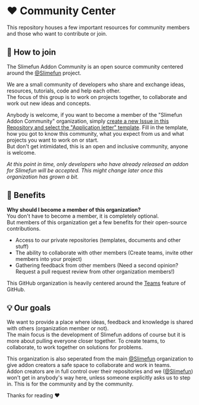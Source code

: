 # :heart: Community Center
This repository houses a few important resources for community members and those who want to contribute or join.

## :handshake: How to join
The Slimefun Addon Community is an open source community centered around the [@Slimefun](https://github.com/Slimefun/) project.

We are a small community of developers who share and exchange ideas, resources, tutorials, code and help each other.<br>
The focus of this group is to work on projects together, to collaborate and work out new ideas and concepts.

Anybody is welcome, if you want to become a member of the "Slimefun Addon Community" organization, simply [create a new Issue in this Repository and select the "Application letter" template](https://github.com/Slimefun-Addon-Community/Community-Center/issues/new/choose).
Fill in the template, how you got to know this community, what you expect from us and what projects you want to work on or start.<br>
But don't get intimidated, this is an open and inclusive community, anyone is welcome.

*At this point in time, only developers who have already released an addon for Slimefun will be accepted. This might change later once this organization has grown a bit.*

## :open_book: Benefits
**Why should I become a member of this organization?**<br>
You don't have to become a member, it is completely optional.<br>
But members of this organization get a few benefits for their open-source contributions.
* Access to our private repositories (templates, documents and other stuff)
* The ability to collaborate with other members (Create teams, invite other members into your project)
* Gathering feedback from other members (Need a second opinion? Request a pull request review from other organization members!)

This GitHub organization is heavily centered around the [Teams](https://docs.github.com/en/free-pro-team@latest/github/setting-up-and-managing-organizations-and-teams/about-teams) feature of GitHub.

## :bulb: Our goals
We want to provide a place where ideas, feedback and knowledge is shared with others (organization member or not).<br>
The main focus is the development of Slimefun addons of course but it is more about pulling everyone closer together. To create teams, to collaborate, to work together on solutions for problems.

This organization is also seperated from the main [@Slimefun](https://github.com/Slimefun/) organization to give addon creators a safe space to collaborate and work in teams.<br>
Addon creators are in full control over their repositories and we ([@Slimefun](https://github.com/Slimefun/)) won't get in anybody's way here, unless someone explicitly asks us to step in. This is for the community and by the community.

Thanks for reading :heart:
